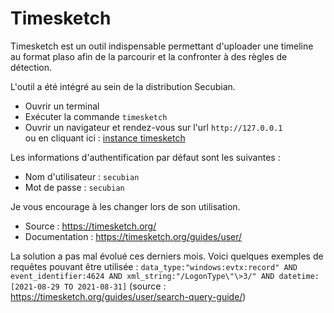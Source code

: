 # Timesketch

Timesketch est un outil indispensable permettant d'uploader une timeline au format plaso afin de la parcourir et la confronter à des règles de détection.

L'outil a été intégré au sein de la distribution Secubian.

- Ouvrir un terminal
- Exécuter la commande ```timesketch```
- Ouvrir un navigateur et rendez-vous sur l'url ```http://127.0.0.1``` \
ou en cliquant ici : [instance timesketch](http://127.0.0.1)


Les informations d'authentification par défaut sont les suivantes : 
- Nom d'utilisateur : ```secubian```
- Mot de passe : ```secubian```

Je vous encourage à les changer lors de son utilisation.

- Source : https://timesketch.org/
- Documentation : https://timesketch.org/guides/user/


La solution a pas mal évolué ces derniers mois.
Voici quelques exemples de requêtes pouvant être utilisée : ```data_type:"windows:evtx:record" AND event_identifier:4624 AND xml_string:"/LogonType\"\>3/" AND datetime:[2021-08-29 TO 2021-08-31]```
(source : https://timesketch.org/guides/user/search-query-guide/)


